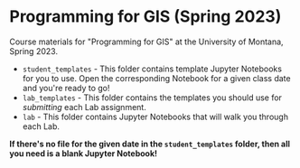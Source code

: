 # Programming for GIS (Spring 2023)

Course materials for "Programming for GIS" at the University of Montana, Spring 2023.

- `student_templates` - This folder contains template Jupyter Notebooks for you to use. Open the corresponding Notebook for a given class date and you're ready to go!
- `lab_templates` - This folder contains the templates you should use for *submitting* each Lab assignment.
- `lab` - This folder contains Jupyter Notebooks that will walk you through each Lab.

**If there's no file for the given date in the `student_templates` folder, then all you need is a blank Jupyter Notebook!**
